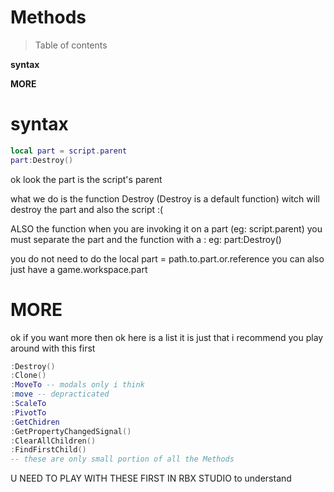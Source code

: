 # Methods

> Table of contents

**syntax**

**MORE**

# syntax

```lua
local part = script.parent
part:Destroy()
```
ok look the part is the script's parent 

what we do is the function Destroy (Destroy is a default function) witch will destroy the part and also the script :(

ALSO the function when you are invoking it on a part (eg: script.parent) you must separate the part and the function with a : eg: part:Destroy()

you do not need to do the local part = path.to.part.or.reference you can also just have a game.workspace.part

# MORE
ok if you want more then ok here is a list it is just that i recommend you play around with this first 
```lua
:Destroy()
:Clone()
:MoveTo -- modals only i think
:move -- depracticated
:ScaleTo
:PivotTo
:GetChidren
:GetPropertyChangedSignal()
:ClearAllChildren()
:FindFirstChild()
-- these are only small portion of all the Methods
```
U NEED TO PLAY WITH THESE FIRST IN RBX STUDIO to understand
